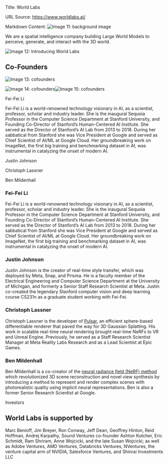 Title: World Labs

URL Source: https://www.worldlabs.ai/

Markdown Content:
![Image 11: background image](https://www.worldlabs.ai/_next/image?url=%2Fimg%2Fhero-bg.jpg&w=3840&q=75)

We are a spatial intelligence company building Large World Models to perceive, generate, and interact with the 3D world.

![Image 12: Introducing World Labs](https://www.worldlabs.ai/img/landing-about-image.jpg)

Co-Founders
-----------

![Image 13: cofounders](https://www.worldlabs.ai/img/cofounders-mobile.jpg)

![Image 14: cofounders](https://www.worldlabs.ai/img/cofounders-desktop.jpg)![Image 15: cofounders](https://www.worldlabs.ai/img/cofounders-tablet.jpg)

Fei-Fei Li

Fei-Fei Li is a world-renowned technology visionary in AI, as a scientist, professor, scholar and industry leader. She is the inaugural Sequoia Professor in the Computer Science Department at Stanford University, and Founding Co-Director of Stanford’s Human-Centered AI Institute. She served as the Director of Stanford’s AI Lab from 2013 to 2018. During her sabbatical from Stanford she was Vice President at Google and served as Chief Scientist of AI/ML at Google Cloud. Her groundbreaking work on ImageNet, the first big training and benchmarking dataset in AI, was instrumental in catalyzing the onset of modern AI.

Justin Johnson

Christoph Lassner

Ben Mildenhall

### Fei-Fei Li

Fei-Fei Li is a world-renowned technology visionary in AI, as a scientist, professor, scholar and industry leader. She is the inaugural Sequoia Professor in the Computer Science Department at Stanford University, and Founding Co-Director of Stanford’s Human-Centered AI Institute. She served as the Director of Stanford’s AI Lab from 2013 to 2018. During her sabbatical from Stanford she was Vice President at Google and served as Chief Scientist of AI/ML at Google Cloud. Her groundbreaking work on ImageNet, the first big training and benchmarking dataset in AI, was instrumental in catalyzing the onset of modern AI.

### Justin Johnson

Justin Johnson is the creator of real-time style transfer, which was deployed by Meta, Snap, and Prisma. He is a faculty member of the Electrical Engineering and Computer Science Department at the University of Michigan, and formerly a Senior Staff Research Scientist at Meta. Justin co-created the legendary Stanford computer vision and deep learning course CS231n as a graduate student working with Fei-Fei.

### Christoph Lassner

Christoph Lassner is the developer of [Pulsar](https://christophlassner.de/publication/pulsar/), an efficient sphere-based differentiable renderer that paved the way for 3D Gaussian Splatting. His work in scalable real-time neural rendering brought real-time NeRFs to VR and Unreal Engine. Previously, he served as a Staff Research Scientist Manager at Meta Reality Labs Research and as a Lead Scientist at Epic Games.

### Ben Mildenhall

Ben Mildenhall is a co-creator of the [neural radiance field (NeRF) method](https://www.matthewtancik.com/nerf) which revolutionized 3D scene reconstruction and novel view synthesis by introducing a method to represent and render complex scenes with photorealistic quality using implicit neural representations. Ben is also a former Senior Research Scientist at Google.

Investors

World Labs is supported by
--------------------------

Marc Benioff, Jim Breyer, Ron Conway, Jeff Dean, Geoffrey Hinton, Reid Hoffman, Andrej Karpathy, Sound Ventures co-founder Ashton Kutcher, Eric Schmidt, Ram Shriram, Anne Wojcicki, and the late Susan Wojcicki; as well as Adobe Ventures, AMD Ventures, Databricks Ventures, NVentures, the venture capital arm of NVIDIA, Salesforce Ventures, and Shinrai Investments LLC
